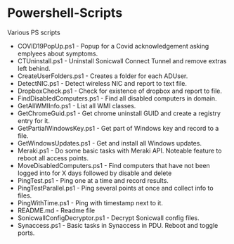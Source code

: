 # Powershell-Scripts

Various PS scripts

* COVID19PopUp.ps1 - Popup for a Covid acknowledgement asking emplyees about symptoms.
* CTUninstall.ps1 - Uninstall Sonicwall Connect Tunnel and remove extras left behind.
* CreateUserFolders.ps1 - Creates a folder for each ADUser.
* DetectNIC.ps1 - Detect wireless NIC and report to text file.
* DropboxCheck.ps1 - Check for existence of dropbox and report to file.
* FindDisabledComputers.ps1 - Find all disabled computers in domain.
* GetAllWMIInfo.ps1 - List all WMI classes.
* GetChromeGuid.ps1 - Get chrome uninstall GUID and create a registry entry for it.
* GetPartialWindowsKey.ps1 - Get part of Windows key and record to a file.
* GetWindowsUpdates.ps1 - Get and install all Windows updates.
* Meraki.ps1 - Do some basic tasks with Meraki API. Noteable feature to reboot all access points.
* MoveDisabledComputers.ps1 - Find computers that have not been logged into for X days followed by disable and delete
* PingTest.ps1 - Ping one at a time and record results.
* PingTestParallel.ps1 - Ping several points at once and collect info to files.
* PingWithTime.ps1 - Ping with timestamp next to it.
* README.md - Readme file
* SonicwallConfigDecryptor.ps1 - Decrypt Sonicwall config files.
* Synaccess.ps1 - Basic tasks in Synaccess in PDU. Reboot and toggle ports.